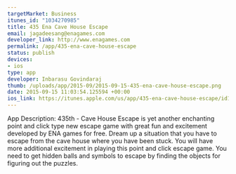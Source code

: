 ```yaml
--- 
targetMarket: Business
itunes_id: "1034270985"
title: 435 Ena Cave House Escape
email: jagadeesang@enagames.com
developer_link: http://www.enagames.com
permalink: /app/435-ena-cave-house-escape
status: publish
devices: 
- ios
type: app
developer: Inbarasu Govindaraj
thumb: /uploads/app/2015-09/2015-09-15-435-ena-cave-house-escape.png
date: 2015-09-15 11:03:54.125594 +00:00
ios_link: https://itunes.apple.com/us/app/435-ena-cave-house-escape/id1034270985?mt=8
---
```


App  Description:
     435th - Cave House Escape is yet another enchanting point and click type new escape game with great fun and excitement developed by ENA games for free. Dream up a situation that you have to escape from the cave house where you have been stuck. You will have more additional excitement in playing this point and click  escape game. You need to get hidden balls and symbols to escape by finding the objects for figuring out the puzzles. 
